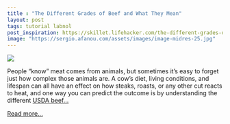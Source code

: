 ```yaml
---
title : "The Different Grades of Beef and What They Mean"
layout: post
tags: tutorial labnol
post_inspiration: https://skillet.lifehacker.com/the-different-grades-of-beef-and-what-they-mean-1846667553
image: "https://sergio.afanou.com/assets/images/image-midres-25.jpg"
---
```


<img src="https://i.kinja-img.com/gawker-media/image/upload/s--Y8FfZMmU--/c_fit,fl_progressive,q_80,w_636/aefaelbsj0qzdqyws8z1.jpg" /><p>People “know”  meat comes from animals, but sometimes it’s easy to forget just how complex those animals are. A cow’s diet, living conditions, and lifespan can all have an effect on how steaks, roasts, or any other cut reacts to heat, and one way you can predict the outcome is by understanding the different <a href="https://www.usda.gov/media/blog/2013/01/28/whats-your-beef-prime-choice-or-select?page=1" target="_blank" rel="noopener noreferrer">USDA beef…</a></p><p><a href="https://skillet.lifehacker.com/the-different-grades-of-beef-and-what-they-mean-1846667553">Read more...</a></p>